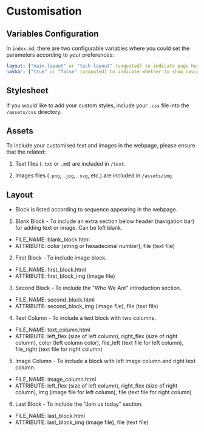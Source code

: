 # Customisation

## Variables Configuration

In `index.md`, there are two configurable variables where you could set the parameters according to your preferences:
```yml
layout: ["main-layout" or "tech-layout" (unquoted) to indicate page header style]
navbar: ["true" or "false" (unquoted) to indicate whether to show navigation bar]
```

## Stylesheet

If you would like to add your custom styles, include your `.css` file into the `/assets/css` directory.

## Assets

To include your customised text and images in the webpage, please ensure that the related:

1. Text files (`.txt` or `.md`) are included in `/text`.

2. Images files (`.png`, `.jpg`, `.svg`, etc.) are included in `/assets/img`.

## Layout

- Block is listed according to sequence appearing in the webpage.

1. Blank Block - To include an extra section below header (navigation bar) for adding text or image. Can be left blank.
- FILE_NAME: blank_block.html
- ATTRIBUTE: color (string or hexadecimal number), file (text file)

2. First Block - To include image block.
- FILE_NAME: first_block.html
- ATTRIBUTE: first_block_img (image file)

3. Second Block - To include the "Who We Are" introduction section.
- FILE_NAME: second_block.html
- ATTRIBUTE: second_block_img (image file), file (text file)

4. Text Column - To include a text block with two columns.
- FILE_NAME: text_column.html
- ATTRIBUTE: left_flex (size of left column), right_flex (size of right column), color (left column color), file_left (text file for left column), file_right (text file for right column)

5. Image Column - To include a block with left image column and right text column.
- FILE_NAME: image_column.html
- ATTRIBUTE: left_flex (size of left column), right_flex (size of right column), img (image file for left column), file (text file for right column)

6. Last Block - To include the "Join us today" section.
- FILE_NAME: last_block.html
- ATTRIBUTE: last_block_img (image file), file (text file)
